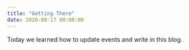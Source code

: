 ```yaml
---
title: "Getting There"
date: 2020-08-17 00:00:00
---
```

Today we learned how to update events and write in this blog. 

 
